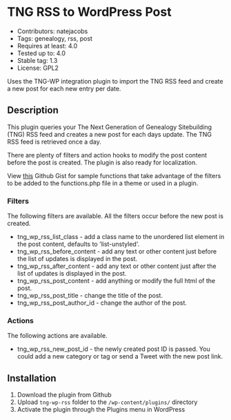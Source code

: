 # TNG RSS to WordPress Post

* Contributors: natejacobs
* Tags: genealogy, rss, post
* Requires at least: 4.0
* Tested up to: 4.0
* Stable tag: 1.3
* License: GPL2

Uses the TNG-WP integration plugin to import the TNG RSS feed and create a new post for each new entry per date.

## Description

This plugin queries your The Next Generation of Genealogy Sitebuilding (TNG) RSS feed and creates a new post for each days update. The TNG RSS feed is retrieved once a day. 

There are plenty of filters and action hooks to modify the post content before the post is created. The plugin is also ready for localization.

View [this](https://gist.github.com/NateJacobs/4b126a2c850b0aa04b68) Github Gist for sample functions that take advantage of the filters to be added to the functions.php file in a theme or used in a plugin.

### Filters

The following filters are available. All the filters occur before the new post is created.

* tng_wp_rss_list_class - add a class name to the unordered list element in the post content, defaults to 'list-unstyled'.
* tng_wp_rss_before_content - add any text or other content just before the list of updates is displayed in the post.
* tng_wp_rss_after_content - add any text or other content just after the list of updates is displayed in the post.
* tng_wp_rss_post_content - add anything or modify the full html of the post.
* tng_wp_rss_post_title - change the title of the post.
* tng_wp_rss_post_author_id - change the author of the post.

### Actions

The following actions are available.

* tng_wp_rss_new_post_id - the newly created post ID is passed. You could add a new category or tag or send a Tweet with the new post link.

## Installation

1. Download the plugin from Github
2. Upload `tng-wp-rss` folder to the `/wp-content/plugins/` directory
3. Activate the plugin through the Plugins menu in WordPress
